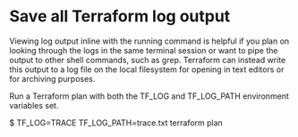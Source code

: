 # Save all Terraform log output

Viewing log output inline with the running command is helpful if you plan on looking through the logs in the same terminal session or want to pipe the output to other shell commands, such as grep. Terraform can instead write this output to a log file on the local filesystem for opening in text editors or for archiving purposes.

Run a Terraform plan with both the TF_LOG and TF_LOG_PATH environment variables set.

$ TF_LOG=TRACE TF_LOG_PATH=trace.txt terraform plan